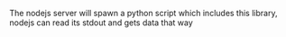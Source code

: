 The nodejs server will spawn a python script which includes this library, nodejs can read its stdout and gets data that way
